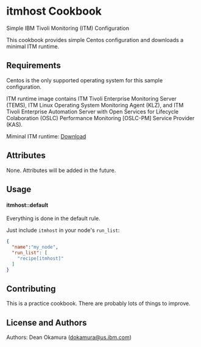 itmhost Cookbook
================
Simple IBM Tivoli Monitoring (ITM) Configuration

This cookbook provides simple Centos configuration and downloads a minimal ITM runtime.

Requirements
------------
Centos is the only supported operating system for this sample configuration.

ITM runtime image contains ITM Tivoli Enterprise Monitoring Server (TEMS),
ITM Linux Operating System Monitoring Agent (KLZ), and
ITM Tivoli Enterprise Automation Server with
Open Services for Lifecycle Colaboration (OSLC) Performance Monitoring [OSLC-PM] Service Provider (KAS).

Miminal ITM runtime: [Download](https://dl.dropboxusercontent.com/u/20692025/centos-64-x64-itm-lite.tar.gz)

Attributes
----------
None. Attributes will be added in the future.


Usage
-----
#### itmhost::default
Everything is done in the default rule.

Just include `itmhost` in your node's `run_list`:

```json
{
  "name":"my_node",
  "run_list": [
    "recipe[itmhost]"
  ]
}
```

Contributing
------------
This is a practice cookbook. There are probably lots of things to improve.

License and Authors
-------------------
Authors: Dean Okamura (dokamura@us.ibm.com)
